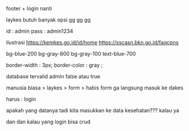footer + login nanti

laykes butuh banyak opsi gg gg gg

id : admin
pass : admin1234

ilustrasi
https://kemkes.go.id/id/home
https://sscasn.bkn.go.id/faqcpns

bg-blue-200
bg-gray-800
bg-gray-100
text-blue-700

border-width : 3px;
border-color : gray ;

database tervalid admin false atau true

manusia biasa > laykes > form > habis form ga langsung masuk ke dakes

harus : 
login

apakah yang datanya tadi kita masukkan ke data kesehatan???
kalau ya 

dan dan
kalau yang login
bisa crud